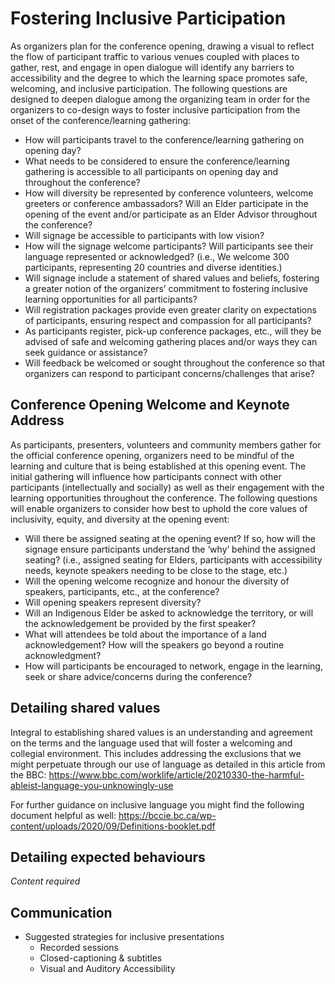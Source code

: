 # Fostering Inclusive Participation

As organizers plan for the conference opening, drawing a visual to reflect the flow of participant traffic to various venues coupled with places to gather, rest, and engage in open dialogue will identify any barriers to accessibility and the degree to which the learning space promotes safe, welcoming, and  inclusive participation.  The following questions are designed to deepen dialogue among the organizing team in order for the organizers to co-design ways to foster inclusive participation from the onset of the conference/learning gathering:

- How will participants travel to the conference/learning gathering on opening day?
- What needs to be considered to ensure the conference/learning gathering is accessible to all participants on opening day and throughout the conference?
- How will diversity be represented by conference volunteers, welcome greeters or conference ambassadors? Will an Elder participate in the opening of the event and/or participate as an Elder Advisor throughout the conference?
- Will signage be accessible to participants with low vision?
- How will the signage welcome participants?  Will participants see their language represented or acknowledged? (i.e., We welcome 300 participants, representing 20 countries and diverse identities.) 
- Will signage include a statement of shared values and beliefs, fostering a greater notion of the organizers’ commitment to fostering  inclusive learning opportunities for all participants? 
- Will registration packages provide even greater clarity on expectations of participants, ensuring respect and compassion for all participants?
- As participants register, pick-up conference packages, etc., will they be advised of safe and welcoming gathering places and/or ways they can seek guidance or assistance?
- Will  feedback be welcomed or sought throughout the conference so that organizers can respond to participant concerns/challenges that arise?

## Conference Opening Welcome and Keynote Address

As participants, presenters, volunteers and community members gather for the official conference opening, organizers need to be mindful of the learning and culture that is being established at this opening event. The initial gathering will influence how participants connect with other participants (intellectually and socially) as well as their engagement with the learning opportunities throughout the conference. The following questions will enable organizers to consider how best to uphold the core values of inclusivity, equity, and diversity at the opening event:
- Will there be assigned seating at the opening event?  If so, how will the signage ensure participants understand the ‘why’ behind the assigned seating? (i.e., assigned seating for Elders, participants with accessibility needs, keynote speakers needing to be close to the stage, etc.)
- Will the opening welcome recognize and honour the diversity of speakers, participants, etc., at the conference?
- Will opening speakers represent diversity?
- Will an Indigenous Elder be asked to acknowledge the territory, or will the acknowledgement be provided by the first speaker?  
- What will attendees be told about the importance of a land acknowledgement? How will the speakers go beyond a routine acknowledgment?
- How will participants be encouraged to network, engage in the learning, seek or share advice/concerns during the conference?

## Detailing shared values

Integral to establishing shared values is an understanding and agreement on the terms and the language used that will foster a welcoming and collegial environment. This includes addressing the exclusions that we might perpetuate through our use of language as detailed in this article from the BBC: https://www.bbc.com/worklife/article/20210330-the-harmful-ableist-language-you-unknowingly-use

For further guidance on inclusive language you might find the following document helpful as well: https://bccie.bc.ca/wp-content/uploads/2020/09/Definitions-booklet.pdf

## Detailing expected behaviours

*Content required*

## Communication

- Suggested strategies for inclusive presentations
    - Recorded sessions
    - Closed-captioning & subtitles
    - Visual and Auditory Accessibility
